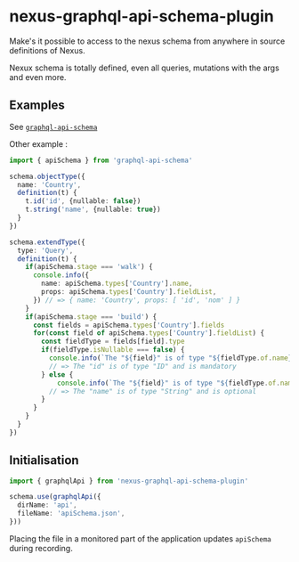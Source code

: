 # nexus-graphql-api-schema-plugin

Make's it possible to access to the nexus schema from anywhere in source definitions of Nexus.

Nexux schema is totally defined, even all queries, mutations with the args and even more.

## Examples

See [`graphql-api-schema`](https://github.com/stphdenis/graphql-api-schema#examples)

Other example :

```ts
import { apiSchema } from 'graphql-api-schema'

schema.objectType({
  name: 'Country',
  definition(t) {
    t.id('id', {nullable: false})
    t.string('name', {nullable: true})
  }
})

schema.extendType({
  type: 'Query',
  definition(t) {
    if(apiSchema.stage === 'walk') {
      console.info({
        name: apiSchema.types['Country'].name,
        props: apiSchema.types['Country'].fieldList,
      }) // => { name: 'Country', props: [ 'id', 'nom' ] }
    }
    if(apiSchema.stage === 'build') {
      const fields = apiSchema.types['Country'].fields
      for(const field of apiSchema.types['Country'].fieldList) {
        const fieldType = fields[field].type
        if(fieldType.isNullable === false) {
          console.info(`The "${field}" is of type "${fieldType.of.name}" and is mandatory`)
          // => The "id" is of type "ID" and is mandatory
        } else {
            console.info(`The "${field}" is of type "${fieldType.of.name}" and is optional`)
          // => The "name" is of type "String" and is optional
        }
      }
    }
  }
})
```

## Initialisation

```ts
import { graphqlApi } from 'nexus-graphql-api-schema-plugin'

schema.use(graphqlApi({
  dirName: 'api',
  fileName: 'apiSchema.json',
}))
```

Placing the file in a monitored part of the application updates `apiSchema` during recording.
